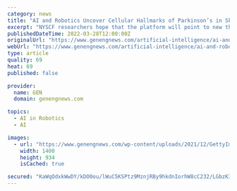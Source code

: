 ```yaml
---
category: news
title: "AI and Robotics Uncover Cellular Hallmarks of Parkinson’s in Skin Cells"
excerpt: "NYSCF researchers hope that the platform will point to new therapeutic avenues for many diseases where traditional drug discovery has been unsuccessful."
publishedDateTime: 2022-03-28T12:00:00Z
originalUrl: "https://www.genengnews.com/artificial-intelligence/ai-and-robotics-uncover-cellular-hallmarks-of-parkinsons-in-skin-cells/"
webUrl: "https://www.genengnews.com/artificial-intelligence/ai-and-robotics-uncover-cellular-hallmarks-of-parkinsons-in-skin-cells/"
type: article
quality: 69
heat: 69
published: false

provider:
  name: GEN
  domain: genengnews.com

topics:
  - AI in Robotics
  - AI

images:
  - url: "https://www.genengnews.com/wp-content/uploads/2021/12/GettyImages-875483824-scaled-e1648237534742.jpg"
    width: 1400
    height: 934
    isCached: true

secured: "KaWqOdxkWwDY/kDO0ou/lWuC5KSPtz9MznjRBy9hkdnIorhW8cC232/LGbzKI7ERhkk3/FYTl5Jlz/XpaBp4F51CzkCg6763gHu6q5QrZBDy4XLSG/3PIEt2SicyXxS4ALm4+75YDDFfl2+Dq+3EjLb3D9xJog/PqbpWK2dI7cjVV76yU1v8+Vo8Zxd2GoCMv+Y/ynToUEv38fyyBfkfg5KYRC3L+x9WF2aV5mjAMNJ/vrtGK+XGua9RP0+/o497bfo4ga+2P2xQqGZu0U/u6Np+egqDzTQksbPMK6W0YEgHb2aKowcMmCcufRRINnvsz+7G0UZ9hIE8BfwrsGA8sSVWqkbxRg0S0d7WmLJCpcE=;cOZPR7JYRHDZpYs9+rqRPw=="
---
```


